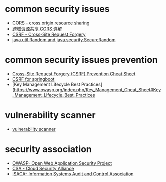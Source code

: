 # common security issues

  - [CORS - cross origin resource sharing](https://en.wikipedia.org/wiki/Cross-origin_resource_sharing)
  - [跨域资源共享 CORS 详解](http://www.ruanyifeng.com/blog/2016/04/cors.html)
  - [CSRF - Cross-Site Request Forgery](https://www.owasp.org/index.php/Cross-Site_Request_Forgery_(CSRF) )
  - [java.util.Random and java.security.SecureRandom](https://stackoverflow.com/questions/11051205/difference-between-java-util-random-and-java-security-securerandom)
  
# common security issues prevention
  
  - [Cross-Site Request Forgery (CSRF) Prevention Cheat Sheet](https://www.owasp.org/index.php/Cross-Site_Request_Forgery_(CSRF)_Prevention_Cheat_Sheet)
  - [CSRF for springboot](../code/java/springboot/springboot.md)
  - [Key Management Lifecycle Best Practices](https://www.owasp.org/index.php/Key_Management_Cheat_Sheet#Key_Management_Lifecycle_Best_Practices


# vulnerability scanner

  - [vulnerability scanner](../too/vulnerability-scanner/vulnerability-scanner.md)

# security association

  - [OWASP- Open Web Application Security Project](https://www.owasp.org )
  - [CSA - Cloud Security Alliance](https://cloudsecurityalliance.org )
  - [ISACA- Information Systems Audit and Control Association](https://www.isaca.org/Pages/default.aspx )
